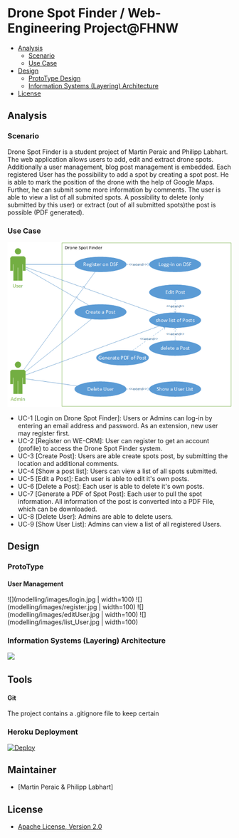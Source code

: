 # Drone Spot Finder / Web-Engineering Project@FHNW

- [Analysis](#analysis)
    - [Scenario](#scenario)
    - [Use Case](#use-case)
- [Design](#design)
    - [ProtoType Design](#prototype)
    - [Information Systems (Layering) Architecture](#information-systems-layering-architecture)
- [License](#license)

## Analysis

### Scenario
Drone Spot Finder is a student project of Martin Peraic and Philipp Labhart. 
The web application allows users to add, edit and extract drone spots. Additionally a user management, blog post management is embedded.
Each registered User has the possibility to add a spot by creating a spot post. He is able to mark the position of the drone with the help 
of Google Maps. Further, he can submit some more information by comments. The user is able to view a list of all submited spots. A possibility 
to delete (only submitted by this user) or extract (out of all submitted spots)the post is possible (PDF generated).


### Use Case

![](modelling/images/UseCaseDSF.png)

- UC-1 [Login on Drone Spot Finder]: Users or Admins can log-in by entering an email address and password. As an extension, new user may register first.
- UC-2 [Register on WE-CRM]: User can register to get an account (profile) to access the Drone Spot Finder system.
- UC-3 [Create Post]:  Users are able create spots post, by submitting the location and additional comments.
- UC-4 [Show a post list]: Users can view a list of all spots submitted.
- UC-5 [Edit a Post]: Each user is able to edit it's own posts.
- UC-6 [Delete a Post]: Each user is able to delete it's own posts.
- UC-7 [Generate a PDF of Spot Post]: Each user to pull the spot information. All information of the post is converted into a PDF File, which can be downloaded.
- UC-8 [Delete User]: Admins are able to delete users.
- UC-9 [Show User List]: Admins can view a list of all registered Users.

## Design

### ProtoType 

#### User Management

![](modelling/images/login.jpg | width=100)
![](modelling/images/register.jpg | width=100)
![](modelling/images/editUser.jpg | width=100)
![](modelling/images/list_User.jpg | width=100)

### Information Systems (Layering) Architecture

![](modelling/images/WE-CRM-Layering-Structure.png)


## Tools

#### Git
The project contains a .gitignore file to keep certain 

### Heroku Deployment

[![Deploy](https://www.herokucdn.com/deploy/button.png)](https://heroku.com/deploy)

## Maintainer

- [Martin Peraic & Philipp Labhart]

## License

- [Apache License, Version 2.0](LICENSE)
